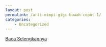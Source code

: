 ```yaml
---
layout: post
permalink: /arti-mimpi-gigi-bawah-copot-1/
categories:
    - Uncategorized
---
```


[Baca Selengkapnya](/03)
